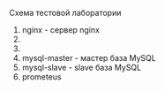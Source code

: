Схема тестовой лаборатории
1. nginx - сервер nginx 
2. 
3.
4. mysql-master - мастер база MySQL
5. mysql-slave  - slave база MySQL
6. prometeus
